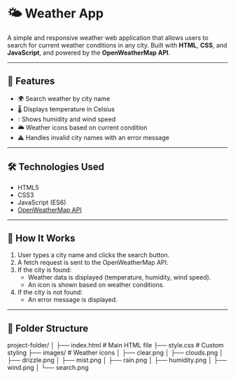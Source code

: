 # 🌤️ Weather App

A simple and responsive weather web application that allows users to search for current weather conditions in any city. Built with **HTML**, **CSS**, and **JavaScript**, and powered by the **OpenWeatherMap API**.

---

## 🚀 Features

- 🌍 Search weather by city name
- 🌡️ Displays temperature in Celsius
- 💧 Shows humidity and wind speed
- 🌥️ Weather icons based on current condition
- ⚠️ Handles invalid city names with an error message

---

## 🛠️ Technologies Used

- HTML5
- CSS3
- JavaScript (ES6)
- [OpenWeatherMap API](https://openweathermap.org/current)

---

## 🔧 How It Works

1. User types a city name and clicks the search button.
2. A fetch request is sent to the OpenWeatherMap API.
3. If the city is found:
   - Weather data is displayed (temperature, humidity, wind speed).
   - An icon is shown based on weather conditions.
4. If the city is not found:
   - An error message is displayed.

---

## 📁 Folder Structure

project-folder/
│
├── index.html # Main HTML file
├── style.css # Custom styling
├── images/ # Weather icons
│ ├── clear.png
│ ├── clouds.png
│ ├── drizzle.png
│ ├── mist.png
│ ├── rain.png
│ ├── humidity.png
│ ├── wind.png
│ └── search.png

